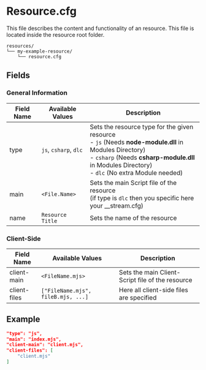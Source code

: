 # Resource.cfg

This file describes the content and functionality of an resource. This file is located inside the resource root folder.

```
resources/
└── my-example-resource/
    └── resource.cfg
```



## Fields

### General Information

| Field Name | Available Values      | Description                                                  |
| ---------- | --------------------- | ------------------------------------------------------------ |
| type       | `js`, `csharp`, `dlc` | Sets the resource type for the given resource<br />- `js` (Needs **node-module.dll** in Modules Directory)<br />- `csharp` (Needs **csharp-module.dll** in Modules Directory)<br />- `dlc` (No extra Module needed) |
| main       | `<File.Name>`         | Sets the main Script file of the resource<br />(if type is `dlc` then you specific here your __stream.cfg) |
| name       | `Resource Title`      | Sets the name of the resource                                |

### Client-Side

| Field Name   | Available Values                   | Description                                      |
| ------------ | ---------------------------------- | ------------------------------------------------ |
| client-main  | `<FileName.mjs>`                   | Sets the main Client-Script file of the resource |
| client-files | `["FileName.mjs", fileB.mjs, ...]` | Here all client-side files are specified         |



## Example

```json
"type": "js",
"main": "index.mjs",
"client-main": "client.mjs",
"client-files": [
	"client.mjs"
]
```


